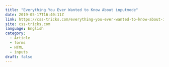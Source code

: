 ```yaml
---
title: "Everything You Ever Wanted to Know About inputmode"
date: 2019-05-17T16:40:11Z
link: https://css-tricks.com/everything-you-ever-wanted-to-know-about-inputmode/?utm_medium=RSS&utm_source=news.12bit.vn
site: css-tricks.com
language: English
category:
  - Article
  - forms
  - HTML
  - inputs
draft: false
---
```

